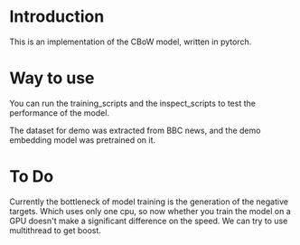 # Introduction
This is an implementation of the CBoW model, written in pytorch.  

# Way to use
You can run the training_scripts and the inspect_scripts to test the performance of the model.  

The dataset for demo was extracted from BBC news, and the demo embedding model was pretrained on it.   

# To Do
Currently the bottleneck of model training is the generation of the negative targets. Which uses only one cpu, so now whether you train the model on a GPU doesn't make a significant difference on the speed. We can try to use multithread to get boost.   

